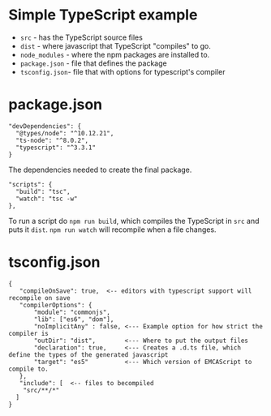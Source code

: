 # Simple TypeScript example

- `src`  - has the TypeScript source files
- `dist` - where javascript that TypeScript "compiles" to go.
- `node_modules` - where the npm packages are installed to.
- `package.json` - file that defines the package
- `tsconfig.json`- file that with options for typescript's compiler

# package.json
```
"devDependencies": {
  "@types/node": "^10.12.21",
  "ts-node": "^8.0.2",
  "typescript": "^3.3.1"
}
```
The dependencies needed to create the final package.

```
"scripts": {
  "build": "tsc",
  "watch": "tsc -w"
},
```

To run a script do `npm run build`, which compiles the TypeScript in `src` and puts it `dist`.
`npm run watch` will recompile when a file changes.


# tsconfig.json
```
{
   "compileOnSave": true,  <-- editors with typescript support will recompile on save
   "compilerOptions": {
       "module": "commonjs",
       "lib": ["es6", "dom"],
       "noImplicitAny" : false, <--- Example option for how strict the compiler is
       "outDir": "dist",        <--- Where to put the output files
       "declaration": true,     <--- Creates a .d.ts file, which define the types of the generated javascript
       "target": "es5"          <--- Which version of EMCAScript to compile to.
   },
   "include": [  <-- files to becompiled
    "src/**/*"
  ]
}
```
